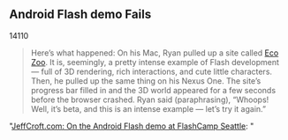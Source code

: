 <article><h2>Android Flash demo Fails</h2><time><span class="day">1</span><span class="month">4</span><span class="year">110</span></time><blockquote><p>Here’s what happened: On his Mac, Ryan pulled up a site called <a href="http://ecodazoo.com/">Eco Zoo</a>. It is, seemingly, a pretty intense example of Flash development — full of 3D rendering, rich interactions, and cute little characters. Then, he pulled up the same thing on his Nexus One. The site’s progress bar filled in and the 3D world appeared for a few seconds before the browser crashed. Ryan said (paraphrasing), “Whoops! Well, it’s beta, and this is an intense example — let’s try it again.”</p></blockquote><p>"<a href="http://jeffcroft.com/blog/2010/may/08/android-flash-demo-flashcamp-seattle/">JeffCroft.com: On the Android Flash demo at FlashCamp Seattle</a>: "</p><p> </p></article>